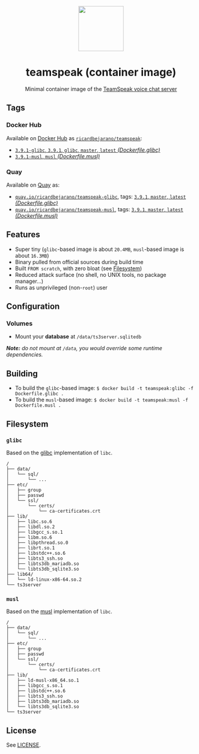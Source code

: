 <p align="center"><img src="https://emojipedia-us.s3.dualstack.us-west-1.amazonaws.com/thumbs/320/apple/155/speech-balloon_1f4ac.png" width="120px"></p>
<h1 align="center">teamspeak (container image)</h1>
<p align="center">Minimal container image of the <a href="https://teamspeak.com/en/">TeamSpeak voice chat server</a></p>


## Tags

### Docker Hub

Available on [Docker Hub](https://hub.docker.com) as [`ricardbejarano/teamspeak`](https://hub.docker.com/r/ricardbejarano/teamspeak):

- [`3.9.1-glibc`, `3.9.1`, `glibc`, `master`, `latest` *(Dockerfile.glibc)*](https://github.com/ricardbejarano/teamspeak/blob/master/Dockerfile.glibc)
- [`3.9.1-musl`, `musl` *(Dockerfile.musl)*](https://github.com/ricardbejarano/teamspeak/blob/master/Dockerfile.musl)

### Quay

Available on [Quay](https://quay.io) as:

- [`quay.io/ricardbejarano/teamspeak-glibc`](https://quay.io/repository/ricardbejarano/teamspeak-glibc), tags: [`3.9.1`, `master`, `latest` *(Dockerfile.glibc)*](https://github.com/ricardbejarano/teamspeak/blob/master/Dockerfile.glibc)
- [`quay.io/ricardbejarano/teamspeak-musl`](https://quay.io/repository/ricardbejarano/teamspeak-musl), tags: [`3.9.1`, `master`, `latest` *(Dockerfile.musl)*](https://github.com/ricardbejarano/teamspeak/blob/master/Dockerfile.musl)


## Features

* Super tiny (`glibc`-based image is about `20.4MB`, `musl`-based image is about `16.3MB`)
* Binary pulled from official sources during build time
* Built `FROM scratch`, with zero bloat (see [Filesystem](#filesystem))
* Reduced attack surface (no shell, no UNIX tools, no package manager...)
* Runs as unprivileged (non-`root`) user


## Configuration

### Volumes

- Mount your **database** at `/data/ts3server.sqlitedb`

***Note:** do not mount at `/data`, you would override some runtime dependencies.*


## Building

- To build the `glibc`-based image: `$ docker build -t teamspeak:glibc -f Dockerfile.glibc .`
- To build the `musl`-based image: `$ docker build -t teamspeak:musl -f Dockerfile.musl .`


## Filesystem

### `glibc`

Based on the [glibc](https://www.gnu.org/software/libc/) implementation of `libc`.

```
/
├── data/
│   └── sql/
│       └── ...
├── etc/
│   ├── group
│   ├── passwd
│   └── ssl/
│       └── certs/
│           └── ca-certificates.crt
├── lib/
│   ├── libc.so.6
│   ├── libdl.so.2
│   ├── libgcc_s.so.1
│   ├── libm.so.6
│   ├── libpthread.so.0
│   ├── librt.so.1
│   ├── libstdc++.so.6
│   ├── libts3_ssh.so
│   ├── libts3db_mariadb.so
│   └── libts3db_sqlite3.so
├── lib64/
│   └── ld-linux-x86-64.so.2
└── ts3server
```

### `musl`

Based on the [musl](https://www.musl-libc.org/) implementation of `libc`.

```
/
├── data/
│   └── sql/
│       └── ...
├── etc/
│   ├── group
│   ├── passwd
│   └── ssl/
│       └── certs/
│           └── ca-certificates.crt
├── lib/
│   ├── ld-musl-x86_64.so.1
│   ├── libgcc_s.so.1
│   ├── libstdc++.so.6
│   ├── libts3_ssh.so
│   ├── libts3db_mariadb.so
│   └── libts3db_sqlite3.so
└── ts3server
```


## License

See [LICENSE](https://github.com/ricardbejarano/teamspeak/blob/master/LICENSE).

